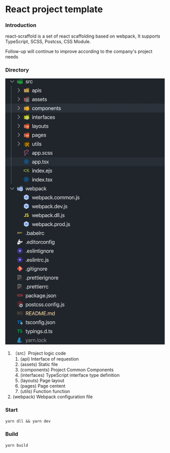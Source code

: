 # React project template



### Introduction

react-scraffold is a set of react scaffolding based on webpack, It supports TypeScript, SCSS, Postcss, CSS Module.

Follow-up will continue to improve according to the company's project needs

### Directory

![react-scraffold](https://github.com/siren-care/react-scraffold/blob/master/src/assets/image/react-scraffold.png)

1. （src）Project logic code 
   1. (api) Interface of requestion
   2. (assets) Static file
   3. (components) Project Common Components
   4. (interfaces)  TypeScript interface type definition
   5. (layouts) Page layout
   6. (pages) Page centent
   7. (utils) Function function
2. (webpack) Webpack configuration file

### Start

`yarn dll && yarn dev`

### Build

`yarn build`

